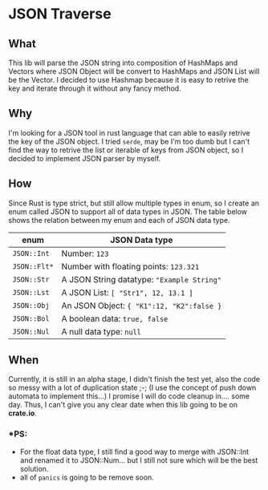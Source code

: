 # JSON Traverse

## What
This lib will parse the JSON string into composition of HashMaps and Vectors where JSON Object will be convert to HashMaps and JSON List will be the Vector. I decided to use Hashmap because it is easy to retrive the key and iterate through it without any fancy method.

## Why
I'm looking for a JSON tool in rust language that can able to easily retrive the key of the JSON object. I tried `serde`, may be I'm too dumb but I can't find the way to retrive the list or iterable of keys from JSON object, so I decided to implement JSON parser by myself.

## How
Since Rust is type strict, but still allow multiple types in enum, so I create an enum called JSON to support all of data types in JSON. The table below shows the relation between my enum and each of JSON data type.

| enum | JSON Data type|
|-------|---------|
| `JSON::Int`  | Number: `123` |
| `JSON::Flt*` | Number with floating points: `123.321` |
| `JSON::Str` | A JSON String datatype: `"Example String"` |
| `JSON::Lst` | A JSON List: `[ "Str1", 12, 13.1 ]` |
| `JSON::Obj` | An JSON Object: `{ "K1":12, "K2":false }` |
| `JSON::Bol` | A boolean data: `true, false` |
| `JSON::Nul` | A null data type: `null` |

## When
Currently, it is still in an alpha stage, I didn't finish the test yet, also the code so messy with a lot of duplication state ;-; (I use the concept of push down automata to implement this...) I promise I will do code cleanup in.... some day. Thus, I can't give you any clear date when this lib going to be on **crate.io**.

### *PS: 
- For the float data type, I still find a good way to merge with JSON::Int and renamed it to JSON::Num... but I still not sure which will be the best solution.
- all of `panics` is going to be remove soon.